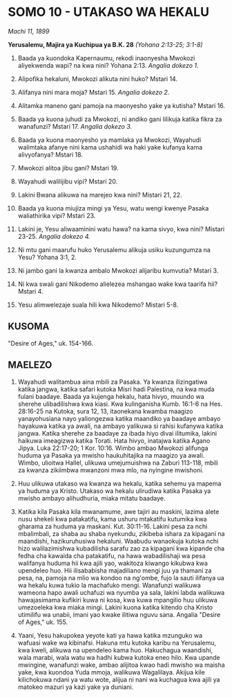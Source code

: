 # SOMO 10 - UTAKASO WA HEKALU

*Machi 11, 1899*

**Yerusalemu, Majira ya Kuchipua ya B.K. 28**
*(Yohana 2:13-25; 3:1-8)*

1. Baada ya kuondoka Kapernaumu, rekodi inaonyesha Mwokozi aliyekwenda wapi? na kwa nini? Yohana 2:13. *Angalia dokezo 1.*

2. Alipofika hekaluni, Mwokozi alikuta nini huko? Mstari 14.

3. Alifanya nini mara moja? Mstari 15. *Angalia dokezo 2.*

4. Alitamka maneno gani pamoja na maonyesho yake ya kutisha? Mstari 16.

5. Baada ya kuona juhudi za Mwokozi, ni andiko gani lilikuja katika fikra za wanafunzi? Mstari 17. *Angalia dokezo 3.*

6. Baada ya kuona maonyesho ya mamlaka ya Mwokozi, Wayahudi walimtaka afanye nini kama ushahidi wa haki yake kufanya kama alivyofanya? Mstari 18.

7. Mwokozi alitoa jibu gani? Mstari 19.

8. Wayahudi walilijibu vipi? Mstari 20.

9. Lakini Bwana alikuwa na marejeo kwa nini? Mistari 21, 22.

10. Baada ya kuona miujiza mingi ya Yesu, watu wengi kwenye Pasaka waliathirika vipi? Mstari 23.

11. Lakini je, Yesu aliwaaminini watu hawa? na kama sivyo, kwa nini? Mistari 23-25. *Angalia dokezo 4.*

12. Ni mtu gani maarufu huko Yerusalemu alikuja usiku kuzungumza na Yesu? Yohana 3:1, 2.

13. Ni jambo gani la kwanza ambalo Mwokozi alijaribu kumvutia? Mstari 3.

14. Ni kwa swali gani Nikodemo alielezea mshangao wake kwa taarifa hii? Mstari 4.

15. Yesu alimwelezaje suala hili kwa Nikodemo? Mistari 5-8.

## KUSOMA

"Desire of Ages," uk. 154-166.

## MAELEZO

1. Wayahudi walitambua aina mbili za Pasaka. Ya kwanza ilizingatiwa katika jangwa, katika safari kutoka Misri hadi Palestina, na kwa muda fulani baadaye. Baada ya kujenga hekalu, hata hivyo, muundo wa sherehe ulibadilishwa kwa kiasi. Kwa kulinganisha Kumb. 16:1-6 na Hes. 28:16-25 na Kutoka, sura 12, 13, itaonekana kwamba maagizo yanayohusiana nayo yaliongezwa katika maandiko ya baadaye ambayo hayakuwa katika ya awali, na ambayo yalikuwa si rahisi kufanywa katika jangwa. Katika sherehe za baadaye za ibada hiyo divai ilitumika, lakini haikuwa imeagizwa katika Torati. Hata hivyo, inatajwa katika Agano Jipya. Luka 22:17-20; 1 Kor. 10:16. Wimbo ambao Mwokozi alifunga huduma ya Pasaka ya mwisho haukuhitajika na maagizo ya awali. Wimbo, ulioitwa Hallel, ulikuwa umejumuishwa na Zaburi 113-118, mbili za kwanza zikiimbwa mwanzoni mwa mlo, na nyingine mwishoni.

2. Huu ulikuwa utakaso wa kwanza wa hekalu, katika sehemu ya mapema ya huduma ya Kristo. Utakaso wa hekalu ulirudiwa katika Pasaka ya mwisho ambayo alihudhuria, miaka mitatu baadaye.

3. Katika kila Pasaka kila mwanamume, awe tajiri au maskini, lazima alete nusu shekeli kwa patakatifu, kama ushuru mtakatifu kutumika kwa gharama za huduma ya maskani. Kut. 30:11-16. Lakini pesa za nchi mbalimbali, za shaba au shaba nyekundu, zikibeba ishara za kipagani na maandishi, hazikuruhusiwa hekaluni. Waabudu wanaokuja kutoka nchi hizo walilazimishwa kubadilisha sarafu zao za kipagani kwa kipande cha fedha cha kawaida cha patakatifu, na hawa wabadilishaji wa pesa walifanya huduma hii kwa ajili yao, wakitoza kiwango kikubwa kwa upendeleo huo. Hii ilisababisha majadiliano mengi juu ya thamani za pesa, na, pamoja na mlio wa kondoo na ng'ombe, fujo la sauti ilifanya ua wa hekalu kuwa tukio la machafuko mengi. Wanafunzi walikuwa wameona hapo awali uchafuzi wa nyumba ya sala, lakini labda walikuwa hawajasimama kufikiri kuwa ni kosa, kwa kuwa mpangilio huu ulikuwa umezoeleka kwa miaka mingi. Lakini kuona katika kitendo cha Kristo utimilifu wa unabii, imani yao kwake ilitiwa nguvu sana. Angalia "Desire of Ages," uk. 155.

4. Yaani, Yesu hakupokea yeyote kati ya hawa katika mzunguko wa wafuasi wake wa kibinafsi. Hakuna mtu kutoka karibu na Yerusalemu, kwa kweli, alikuwa na upendeleo kama huo. Hakuchagua waandishi, wala marabi, wala watu wa hadhi kubwa kutoka eneo hilo. Kwa upande mwingine, wanafunzi wake, ambao alijitoa kwao hadi mwisho wa maisha yake, kwa kuondoa Yuda mmoja, walikuwa Wagalilaya. Akijua kile kilichokuwa ndani ya watu wote, alijua ni nani wa kuchagua kwa ajili ya matokeo mazuri ya kazi yake ya duniani.